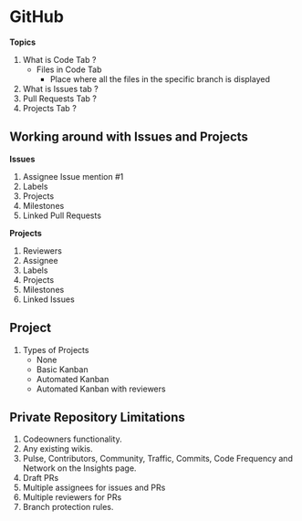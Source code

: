 # GitHub

**Topics**

  1. What is Code Tab ?
     * Files in Code Tab
       * Place where all the files in the specific branch is displayed
  1. What is Issues tab ?
  1. Pull Requests Tab ?
  1. Projects Tab ?
  
  ## Working around with Issues and Projects
  
  **Issues**
  
  1. Assignee Issue mention #1
  1. Labels
  1. Projects
  1. Milestones
  1. Linked Pull Requests
  
  **Projects**
  
  1. Reviewers
  1. Assignee
  1. Labels
  1. Projects
  1. Milestones
  1. Linked Issues
    
## Project

1. Types of Projects
   * None
   * Basic Kanban
   * Automated Kanban
   * Automated Kanban with reviewers
  

## Private Repository Limitations

  1. Codeowners functionality.
  1. Any existing wikis.
  1. Pulse, Contributors, Community, Traffic, Commits, Code Frequency and Network on the Insights page.
  1. Draft PRs
  1. Multiple assignees for issues and PRs
  1. Multiple reviewers for PRs
  1. Branch protection rules.
